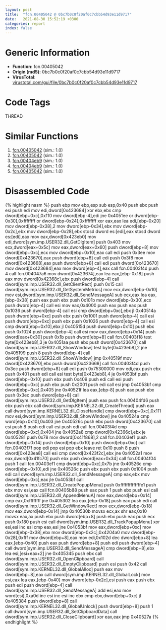 ```yaml
---
layout: post
title:  "fcn.00405042 @ 0bc7b0c0f20af0c7cbb54d93e11d9717"
date:   2021-08-30 15:52:19 +0300
categories: report
index: false
---
```


# Generic Information
- **Function:** fcn.00405042
- **Origin (md5):** 0bc7b0c0f20af0c7cbb54d93e11d9717
- **VirusTotal:** [virustotal.com/gui/file/0bc7b0c0f20af0c7cbb54d93e11d9717][virustotal_ref]

# Code Tags
<span class="tag" id="THREAD">THREAD</span>


# Similar Functions

1. [fcn.00405042][similar_1_ref] (sim.: 1.0)
2. [fcn.00405042][similar_2_ref] (sim.: 1.0)
3. [fcn.00404eb9][similar_3_ref] (sim.: 1.0)
4. [fcn.00404eb9][similar_4_ref] (sim.: 1.0)
5. [fcn.00405042][similar_5_ref] (sim.: 1.0)


# Disassembled Code

{% highlight nasm %}
push ebp
mov ebp,esp
sub esp,0x40
push ebx
push esi
push edi
mov edi,dword[0x423684]
xor ebx,ebx
cmp dword[ebp+0xc],0x110
mov dword[ebp-4],edi
jne 0x4051ee
or dword[ebp-0x30],0xffffffff
or dword[ebp-0x24],0xffffffff
xor eax,eax
lea edi,[ebp-0x20]
mov dword[ebp-0x38],2
mov dword[ebp-0x34],ebx
mov dword[ebp-0x2c],ebx
mov dword[ebp-0x28],ebx
stosd dword es:[edi],eax
stosd dword es:[edi],eax
mov eax,dword[0x423eb0]
mov edi,dword[sym.imp.USER32.dll_GetDlgItem]
push 0x403
mov ecx,dword[eax+0x5c]
mov eax,dword[eax+0x60]
push dword[ebp+8]
mov dword[ebp+0xc],ecx
mov dword[ebp+0x10],eax
call edi
push 0x3ee
mov dword[0x423670],eax
push dword[ebp+8]
call edi
push 0x3f8
mov dword[0x423668],eax
push dword[ebp+8]
call edi
push dword[0x423670]
mov dword[0x423684],eax
mov dword[ebp-4],eax
call fcn.00403f4d
push 4
call fcn.004047a6
mov dword[0x423674],eax
lea eax,[ebp-0x18]
push eax
mov dword[0x42368c],ebx
push dword[ebp-4]
call dword[sym.imp.USER32.dll_GetClientRect]
push 0x15
call dword[sym.imp.USER32.dll_GetSystemMetrics]
mov ecx,dword[ebp-0x10]
mov esi,dword[sym.imp.USER32.dll_SendMessageA]
sub ecx,eax
lea eax,[ebp-0x38]
push eax
push ebx
push 0x101b
mov dword[ebp-0x30],ecx
push dword[ebp-4]
call esi
mov eax,0x4000
push eax
push eax
push 0x1036
push dword[ebp-4]
call esi
cmp dword[ebp+0xc],ebx
jl 0x40514a
push dword[ebp+0xc]
push ebx
push 0x1001
push dword[ebp-4]
call esi
push dword[ebp+0xc]
push ebx
push 0x1026
push dword[ebp-4]
call esi
cmp dword[ebp+0x10],ebx
jl 0x40515d
push dword[ebp+0x10]
push ebx
push 0x1024
push dword[ebp-4]
call esi
mov eax,dword[ebp+0x14]
push dword[eax+0x30]
push 0x1b
push dword[ebp+8]
call fcn.00403f18
test byte[0x423eb8],3
je 0x4051aa
push ebx
push dword[0x423670]
call dword[sym.imp.USER32.dll_ShowWindow]
test byte[0x423eb8],2
jne 0x405199
push 8
push dword[ebp-4]
call dword[sym.imp.USER32.dll_ShowWindow]
jmp 0x40519f
mov dword[0x423670],ebx
push dword[0x423668]
call fcn.00403f4d
push 0x3ec
push dword[ebp+8]
call edi
push 0x75300000
mov edi,eax
push ebx
push 0x401
push edi
call esi
test byte[0x423eb8],4
je 0x4053bf
push dword[ebp+0x10]
push ebx
push 0x409
push edi
call esi
push dword[ebp+0xc]
push ebx
push 0x2001
push edi
call esi
jmp 0x4053bf
cmp dword[ebp+0xc],0x405
jne 0x40521f
lea eax,[ebp-8]
push eax
push ebx
push 0x3ec
push dword[ebp+8]
call dword[sym.imp.USER32.dll_GetDlgItem]
push eax
push fcn.00404fd6
push ebx
push ebx
call dword[sym.imp.KERNEL32.dll_CreateThread]
push eax
call dword[sym.imp.KERNEL32.dll_CloseHandle]
cmp dword[ebp+0xc],0x111
mov esi,dword[sym.imp.USER32.dll_ShowWindow]
jne 0x40524a
cmp word[ebp+0x10],0x403
jne 0x40526c
push ebx
push dword[0x423670]
call esi
push 8
push edi
call esi
push edi
call fcn.00403f4d
cmp dword[ebp+0xc],0x404
jne 0x4052a8
cmp dword[0x42366c],ebx
je 0x405281
push 0x78
mov dword[0x41f868],2
call fcn.00403ef1
push dword[ebp+0x14]
push dword[ebp+0x10]
push dword[ebp+0xc]
call fcn.00403f7f
pop edi
pop esi
pop ebx
leave
ret 0x10
push 8
push dword[0x423ea8]
call esi
cmp dword[0x423f2c],ebx
jne 0x4052a1
mov eax,dword[0x41fc70]
push ebx
push dword[eax+0x34]
call fcn.00404f04
push 1
call fcn.00403ef1
cmp dword[ebp+0xc],0x7b
jne 0x40526c
cmp dword[ebp+0x10],edi
jne 0x40526c
push ebx
push ebx
push 0x1004
push edi
call dword[sym.imp.USER32.dll_SendMessageA]
cmp eax,ebx
mov dword[ebp+0xc],eax
jle 0x4053bf
call dword[sym.imp.USER32.dll_CreatePopupMenu]
push 0xffffffffffffffe1
push ebx
mov esi,eax
call fcn.00405b88
push eax
push 1
push ebx
push esi
call dword[sym.imp.USER32.dll_AppendMenuA]
mov eax,dword[ebp+0x14]
cmp eax,0xffffffff
jne 0x405302
lea eax,[ebp-0x18]
push eax
push edi
call dword[sym.imp.USER32.dll_GetWindowRect]
mov ecx,dword[ebp-0x18]
mov eax,dword[ebp-0x14]
jmp 0x40530b
movsx ecx,ax
shr eax,0x10
movsx eax,ax
push ebx
push dword[ebp+8]
push ebx
push eax
push ecx
push 0x180
push esi
call dword[sym.imp.USER32.dll_TrackPopupMenu]
xor esi,esi
inc esi
cmp eax,esi
jne 0x4053bf
mov eax,dword[ebp+0xc]
mov dword[ebp-0x38],ebx
mov dword[ebp-0x2c],0x4204a0
mov dword[ebp-0x28],0xfff
mov dword[ebp+8],eax
mov edi,0x102d
dec dword[ebp+8]
lea eax,[ebp-0x40]
push eax
push dword[ebp+8]
push edi
push dword[ebp-4]
call dword[sym.imp.USER32.dll_SendMessageA]
cmp dword[ebp+8],ebx
lea esi,[esi+eax+2]
jne 0x405345
push ebx
call dword[sym.imp.USER32.dll_OpenClipboard]
call dword[sym.imp.USER32.dll_EmptyClipboard]
push esi
push 0x42
call dword[sym.imp.KERNEL32.dll_GlobalAlloc]
push eax
mov dword[ebp+8],eax
call dword[sym.imp.KERNEL32.dll_GlobalLock]
mov esi,eax
lea eax,[ebp-0x40]
mov dword[ebp-0x2c],esi
push eax
push ebx
push edi
push dword[ebp-4]
call dword[sym.imp.USER32.dll_SendMessageA]
add esi,eax
mov word[esi],0xa0d
inc esi
inc esi
inc ebx
cmp ebx,dword[ebp+0xc]
jl 0x405384
push dword[ebp+8]
call dword[sym.imp.KERNEL32.dll_GlobalUnlock]
push dword[ebp+8]
push 1
call dword[sym.imp.USER32.dll_SetClipboardData]
call dword[sym.imp.USER32.dll_CloseClipboard]
xor eax,eax
jmp 0x40527a
{% endhighlight %}


[similar_1_ref]: /report/fcn.00405042@06689e718004fe3ee3bfc132b456240e
[similar_2_ref]: /report/fcn.00405042@3a780067b4fcdbc523bd6f0e3b89f181
[similar_3_ref]: /report/fcn.00404eb9@045e0ff2c8ee6fdcaf20f3769c6f3c76
[similar_4_ref]: /report/fcn.00404eb9@595b48effa204acca09e846b8e091f46
[similar_5_ref]: /report/fcn.00405042@983fe9598b69120a048e4bbfe8d8764c
[virustotal_ref]: https://www.virustotal.com/gui/file/0bc7b0c0f20af0c7cbb54d93e11d9717